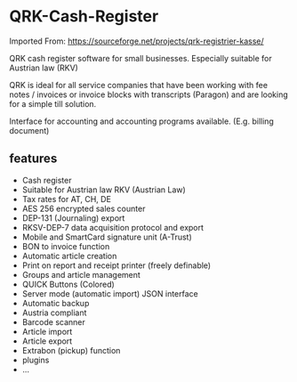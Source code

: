 # QRK-Cash-Register

Imported From: https://sourceforge.net/projects/qrk-registrier-kasse/

QRK cash register software for small businesses.
Especially suitable for Austrian law (RKV)

QRK is ideal for all service companies that have been working with fee notes / invoices or invoice blocks with transcripts (Paragon) and are looking for a simple till solution.

Interface for accounting and accounting programs available. (E.g. billing document)

## features
* Cash register
* Suitable for Austrian law RKV (Austrian Law)
* Tax rates for AT, CH, DE
* AES 256 encrypted sales counter
* DEP-131 (Journaling) export
* RKSV-DEP-7 data acquisition protocol and export
* Mobile and SmartCard signature unit (A-Trust)
* BON to invoice function
* Automatic article creation
* Print on report and receipt printer (freely definable)
* Groups and article management
* QUICK Buttons (Colored)
* Server mode (automatic import) JSON interface
* Automatic backup
* Austria compliant
* Barcode scanner
* Article import
* Article export
* Extrabon (pickup) function
* plugins
* ...
